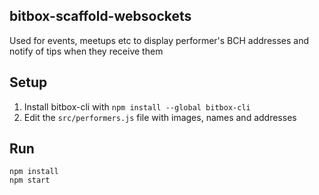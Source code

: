 ## bitbox-scaffold-websockets

Used for events, meetups etc to display performer's BCH addresses and notify of tips when they receive them

## Setup

1. Install bitbox-cli with `npm install --global bitbox-cli`
2. Edit the `src/performers.js` file with images, names and addresses

## Run

```
npm install
npm start
```

